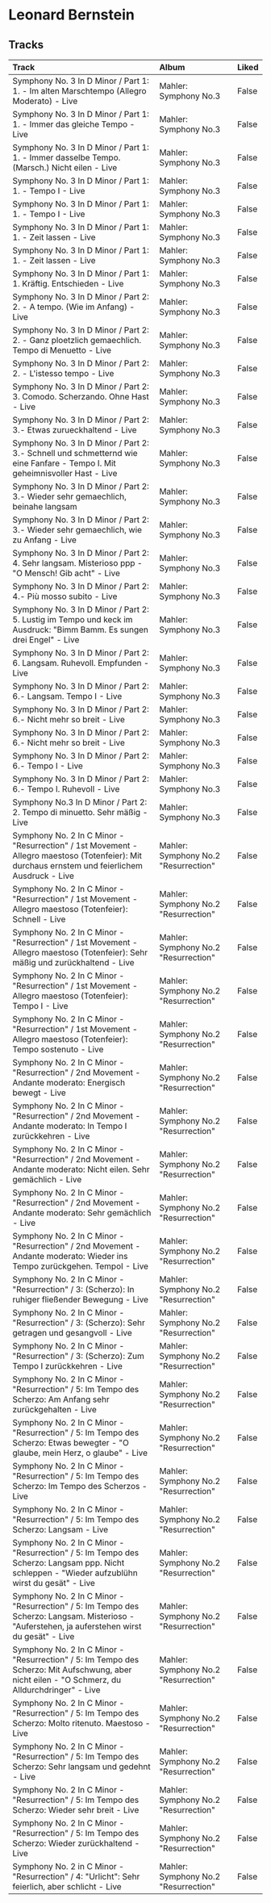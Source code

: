 # Leonard Bernstein

## Tracks

| Track                                                                                                                                           | Album                                | Liked   |
|:------------------------------------------------------------------------------------------------------------------------------------------------|:-------------------------------------|:--------|
| Symphony No. 3 In D Minor / Part 1: 1. - Im alten Marschtempo (Allegro Moderato) - Live                                                         | Mahler: Symphony No.3                | False   |
| Symphony No. 3 In D Minor / Part 1: 1. - Immer das gleiche Tempo - Live                                                                         | Mahler: Symphony No.3                | False   |
| Symphony No. 3 In D Minor / Part 1: 1. - Immer dasselbe Tempo. (Marsch.) Nicht eilen - Live                                                     | Mahler: Symphony No.3                | False   |
| Symphony No. 3 In D Minor / Part 1: 1. - Tempo I - Live                                                                                         | Mahler: Symphony No.3                | False   |
| Symphony No. 3 In D Minor / Part 1: 1. - Tempo I - Live                                                                                         | Mahler: Symphony No.3                | False   |
| Symphony No. 3 In D Minor / Part 1: 1. - Zeit lassen - Live                                                                                     | Mahler: Symphony No.3                | False   |
| Symphony No. 3 In D Minor / Part 1: 1. - Zeit lassen - Live                                                                                     | Mahler: Symphony No.3                | False   |
| Symphony No. 3 In D Minor / Part 1: 1. Kräftig. Entschieden - Live                                                                              | Mahler: Symphony No.3                | False   |
| Symphony No. 3 In D Minor / Part 2: 2. - A tempo. (Wie im Anfang) - Live                                                                        | Mahler: Symphony No.3                | False   |
| Symphony No. 3 In D Minor / Part 2: 2. - Ganz ploetzlich gemaechlich. Tempo di Menuetto - Live                                                  | Mahler: Symphony No.3                | False   |
| Symphony No. 3 In D Minor / Part 2: 2. - L'istesso tempo - Live                                                                                 | Mahler: Symphony No.3                | False   |
| Symphony No. 3 In D Minor / Part 2: 3. Comodo. Scherzando. Ohne Hast - Live                                                                     | Mahler: Symphony No.3                | False   |
| Symphony No. 3 In D Minor / Part 2: 3.- Etwas zurueckhaltend - Live                                                                             | Mahler: Symphony No.3                | False   |
| Symphony No. 3 In D Minor / Part 2: 3.- Schnell und schmetternd wie eine Fanfare - Tempo I. Mit geheimnisvoller Hast - Live                     | Mahler: Symphony No.3                | False   |
| Symphony No. 3 In D Minor / Part 2: 3.- Wieder sehr gemaechlich, beinahe langsam                                                                | Mahler: Symphony No.3                | False   |
| Symphony No. 3 In D Minor / Part 2: 3.- Wieder sehr gemaechlich, wie zu Anfang - Live                                                           | Mahler: Symphony No.3                | False   |
| Symphony No. 3 In D Minor / Part 2: 4. Sehr langsam. Misterioso ppp - "O Mensch! Gib acht" - Live                                               | Mahler: Symphony No.3                | False   |
| Symphony No. 3 In D Minor / Part 2: 4.- Più mosso subito - Live                                                                                 | Mahler: Symphony No.3                | False   |
| Symphony No. 3 In D Minor / Part 2: 5. Lustig im Tempo und keck im Ausdruck: "Bimm Bamm. Es sungen drei Engel" - Live                           | Mahler: Symphony No.3                | False   |
| Symphony No. 3 In D Minor / Part 2: 6. Langsam. Ruhevoll. Empfunden - Live                                                                      | Mahler: Symphony No.3                | False   |
| Symphony No. 3 In D Minor / Part 2: 6.- Langsam. Tempo I - Live                                                                                 | Mahler: Symphony No.3                | False   |
| Symphony No. 3 In D Minor / Part 2: 6.- Nicht mehr so breit - Live                                                                              | Mahler: Symphony No.3                | False   |
| Symphony No. 3 In D Minor / Part 2: 6.- Nicht mehr so breit - Live                                                                              | Mahler: Symphony No.3                | False   |
| Symphony No. 3 In D Minor / Part 2: 6.- Tempo I - Live                                                                                          | Mahler: Symphony No.3                | False   |
| Symphony No. 3 In D Minor / Part 2: 6.- Tempo I. Ruhevoll - Live                                                                                | Mahler: Symphony No.3                | False   |
| Symphony No.3 In D Minor / Part 2: 2. Tempo di minuetto. Sehr mäßig - Live                                                                      | Mahler: Symphony No.3                | False   |
| Symphony No. 2 In C Minor - "Resurrection" / 1st Movement - Allegro maestoso (Totenfeier): Mit durchaus ernstem und feierlichem Ausdruck - Live | Mahler: Symphony No.2 "Resurrection" | False   |
| Symphony No. 2 In C Minor - "Resurrection" / 1st Movement - Allegro maestoso (Totenfeier): Schnell - Live                                       | Mahler: Symphony No.2 "Resurrection" | False   |
| Symphony No. 2 In C Minor - "Resurrection" / 1st Movement - Allegro maestoso (Totenfeier): Sehr mäßig und zurückhaltend - Live                  | Mahler: Symphony No.2 "Resurrection" | False   |
| Symphony No. 2 In C Minor - "Resurrection" / 1st Movement - Allegro maestoso (Totenfeier): Tempo I - Live                                       | Mahler: Symphony No.2 "Resurrection" | False   |
| Symphony No. 2 In C Minor - "Resurrection" / 1st Movement - Allegro maestoso (Totenfeier): Tempo sostenuto - Live                               | Mahler: Symphony No.2 "Resurrection" | False   |
| Symphony No. 2 In C Minor - "Resurrection" / 2nd Movement - Andante moderato: Energisch bewegt - Live                                           | Mahler: Symphony No.2 "Resurrection" | False   |
| Symphony No. 2 In C Minor - "Resurrection" / 2nd Movement - Andante moderato: In Tempo I zurückkehren - Live                                    | Mahler: Symphony No.2 "Resurrection" | False   |
| Symphony No. 2 In C Minor - "Resurrection" / 2nd Movement - Andante moderato: Nicht eilen. Sehr gemächlich - Live                               | Mahler: Symphony No.2 "Resurrection" | False   |
| Symphony No. 2 In C Minor - "Resurrection" / 2nd Movement - Andante moderato: Sehr gemächlich - Live                                            | Mahler: Symphony No.2 "Resurrection" | False   |
| Symphony No. 2 In C Minor - "Resurrection" / 2nd Movement - Andante moderato: Wieder ins Tempo zurückgehen. TempoI - Live                       | Mahler: Symphony No.2 "Resurrection" | False   |
| Symphony No. 2 In C Minor - "Resurrection" / 3: (Scherzo): In ruhiger fließender Bewegung - Live                                                | Mahler: Symphony No.2 "Resurrection" | False   |
| Symphony No. 2 In C Minor - "Resurrection" / 3: (Scherzo): Sehr getragen und gesangvoll - Live                                                  | Mahler: Symphony No.2 "Resurrection" | False   |
| Symphony No. 2 In C Minor - "Resurrection" / 3: (Scherzo): Zum Tempo I zurückkehren - Live                                                      | Mahler: Symphony No.2 "Resurrection" | False   |
| Symphony No. 2 In C Minor - "Resurrection" / 5: Im Tempo des Scherzo: Am Anfang sehr zurückgehalten - Live                                      | Mahler: Symphony No.2 "Resurrection" | False   |
| Symphony No. 2 In C Minor - "Resurrection" / 5: Im Tempo des Scherzo: Etwas bewegter - "O glaube, mein Herz, o glaube" - Live                   | Mahler: Symphony No.2 "Resurrection" | False   |
| Symphony No. 2 In C Minor - "Resurrection" / 5: Im Tempo des Scherzo: Im Tempo des Scherzos - Live                                              | Mahler: Symphony No.2 "Resurrection" | False   |
| Symphony No. 2 In C Minor - "Resurrection" / 5: Im Tempo des Scherzo: Langsam - Live                                                            | Mahler: Symphony No.2 "Resurrection" | False   |
| Symphony No. 2 In C Minor - "Resurrection" / 5: Im Tempo des Scherzo: Langsam ppp. Nicht schleppen - "Wieder aufzublühn wirst du gesät" - Live  | Mahler: Symphony No.2 "Resurrection" | False   |
| Symphony No. 2 In C Minor - "Resurrection" / 5: Im Tempo des Scherzo: Langsam. Misterioso - "Auferstehen, ja auferstehen wirst du gesät" - Live | Mahler: Symphony No.2 "Resurrection" | False   |
| Symphony No. 2 In C Minor - "Resurrection" / 5: Im Tempo des Scherzo: Mit Aufschwung, aber nicht eilen - "O Schmerz, du Alldurchdringer" - Live | Mahler: Symphony No.2 "Resurrection" | False   |
| Symphony No. 2 In C Minor - "Resurrection" / 5: Im Tempo des Scherzo: Molto ritenuto. Maestoso - Live                                           | Mahler: Symphony No.2 "Resurrection" | False   |
| Symphony No. 2 In C Minor - "Resurrection" / 5: Im Tempo des Scherzo: Sehr langsam und gedehnt - Live                                           | Mahler: Symphony No.2 "Resurrection" | False   |
| Symphony No. 2 In C Minor - "Resurrection" / 5: Im Tempo des Scherzo: Wieder sehr breit - Live                                                  | Mahler: Symphony No.2 "Resurrection" | False   |
| Symphony No. 2 In C Minor - "Resurrection" / 5: Im Tempo des Scherzo: Wieder zurückhaltend - Live                                               | Mahler: Symphony No.2 "Resurrection" | False   |
| Symphony No. 2 in C Minor - "Resurrection" / 4: "Urlicht": Sehr feierlich, aber schlicht - Live                                                 | Mahler: Symphony No.2 "Resurrection" | False   |